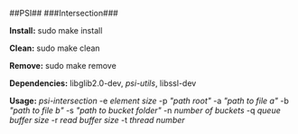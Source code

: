 ##PSI##
###Intersection###

__Install:__ sudo make install

__Clean:__ sudo make clean

__Remove:__ sudo make remove

__Dependencies:__ libglib2.0-dev, _psi-utils_, libssl-dev

__Usage:__ _psi-intersection_ -e _element size_ -p _"path root"_ -a _"path to file a"_ -b _"path to file b"_ -s _"path to bucket folder"_ -n _number of buckets_ -q _queue buffer size_ -r _read buffer size_ -t _thread number_
